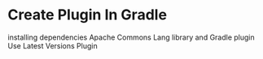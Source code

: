 # Create Plugin In Gradle
installing dependencies Apache Commons Lang library and Gradle plugin Use Latest Versions Plugin
